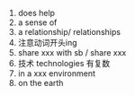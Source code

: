 1. does help
2. a sense of
3. a relationship/ relationships
4. 注意动词开头ing
5. share xxx with sb / share xxx
6. 技术 technologies 有复数
7. in a xxx environment
8. on the earth